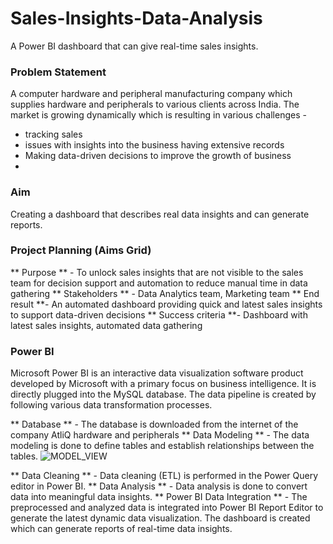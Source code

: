 # Sales-Insights-Data-Analysis
 A Power BI dashboard that can give real-time sales insights. 

 ### Problem Statement
 A computer hardware and peripheral manufacturing company which supplies hardware and peripherals to various clients across India. The market is growing dynamically which is resulting in various challenges - 
 * tracking sales
 * issues with insights into the business having extensive records 
 * Making data-driven decisions to improve the growth of business
 * 
 ### Aim 
 Creating a dashboard that describes real data insights and can generate reports.

 ### Project Planning (Aims Grid)
** Purpose ** - To unlock sales insights that are not visible to the sales team for decision support and automation to reduce manual time in data gathering
** Stakeholders ** - Data Analytics team, Marketing team
** End result **- An automated dashboard providing quick and latest sales insights to support data-driven decisions
** Success criteria **- Dashboard with latest sales insights, automated data gathering

 ### Power BI 
 Microsoft Power BI is an interactive data visualization software product developed by Microsoft with a primary focus on business intelligence. It is directly plugged into the MySQL database. The data pipeline is created by following various data transformation processes.
 
 ** Database ** - The database is downloaded from the internet of the company AtliQ hardware and peripherals
 ** Data Modeling ** - The data modeling is done to define tables and establish relationships between the tables.
 ![MODEL_VIEW]([http://url/to/img.png](https://github.com/CHINMAY02CS/Sales-Insights---Data-Analysis/blob/main/Model.png)https://github.com/CHINMAY02CS/Sales-Insights---Data-Analysis/blob/main/Model.png)

 ** Data Cleaning ** - Data cleaning (ETL) is performed in the Power Query editor in Power BI.
 ** Data Analysis ** - Data analysis is done to convert data into meaningful data insights.
 ** Power BI Data Integration ** - The preprocessed and analyzed data is integrated into Power BI Report Editor to generate the latest dynamic data visualization. The dashboard is created which can generate reports of real-time data insights.
 


 
